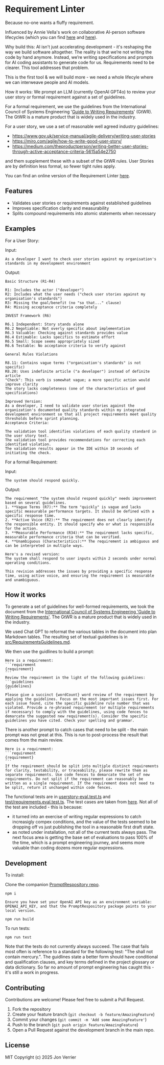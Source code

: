 # Requirement Linter

Because no-one wants a fluffy requirement.

Influenced by Annie Vella's work on collaborative AI-person software lifecycles (which you can find [here](https://annievella.com/posts/the-sdlc-strikes-back/) and [here](https://dl.acm.org/doi/10.1145/3715003)). 

Why build this:
AI isn't just accelerating development - it's reshaping the way we build software altogether. The reality is that we’re not writing the code by hand anymore. Instead, we’re writing specifications and prompts for AI coding assistants to generate code for us. Requirements need to be clearer. This tool addresses that problem. 

This is the first tool & we will build more - we need a whole lifecyle where we can interweave people and AI models.  

How it works:
We prompt an LLM (currently OpenAI GPT4o) to review your user story or formal requirement against a set of guidelines. 

For a formal requirement, we use the guidelines from the International Council of Systems Engineering '[Guide to Writing Requirements](https://www.incose.org/docs/default-source/working-groups/requirements-wg/gtwr/incose_rwg_gtwr_v4_040423_final_drafts.pdf)' (GtWR). The GtWR is a mature product that is widely used in the industry.  

For a user story, we use a set of reasonable well agreed industry guidelines:
- https://www.gov.uk/service-manual/agile-delivery/writing-user-stories
- https://miro.com/agile/how-to-write-good-user-story/
- https://medium.com/theproductperson/writing-better-user-stories-through-active-acceptance-criteria-5615a54e2750

and them supplement these with a subset of the GtWR rules. User Stories are by definition less formal, so fewer tight rules apply. 

You can find an online version of the Requirement Linter [here](https://nice-wave-0746ea503.6.azurestaticapps.net/index). 

## Features

- Validates user stories or requirements against established guidelines
- Improves specification clarity and measurability
- Splits compound requirements into atomic statements when necessary

## Examples

For a User Story: 

Input:
```plaintext
As a developer I want to check user stories against my organisation's standards in my development environment
```

Output:
```plaintext
Basic Structure (R1-R4)

R1: Includes the actor ("developer")
R2: Includes what the user needs ("check user stories against my organisation's standards")
R3: Missing the goal/benefit (no "so that..." clause)
R4: Missing acceptance criteria completely

INVEST Framework (R6)

R6.1 Independent: Story stands alone
R6.2 Negotiable: Not overly specific about implementation
R6.3 Valuable: Checking against standards provides value
R6.4 Estimable: Lacks specifics to estimate effort
R6.5 Small: Scope seems appropriately sized
R6.6 Testable: No acceptance criteria to verify against

General Rules Violations

R8.11: Contains vague terms ("organisation's standards" is not specific)
R8.20: Uses indefinite article ("a developer") instead of definite article
"Check": This verb is somewhat vague; a more specific action would improve clarity
The story lacks completeness (one of the characteristics of good specifications)

Improved Version:
As a developer, I need to validate user stories against the organization's documented quality standards within my integrated development environment so that all project requirements meet quality thresholds before sprint planning.
Acceptance Criteria:

The validation tool identifies violations of each quality standard in the user story text.
The validation tool provides recommendations for correcting each identified violation.
The validation results appear in the IDE within 10 seconds of initiating the check.
```

For a formal Requirement:

Input:
```plaintext
The system should respond quickly.
```

Output:
```plaintext
The requirement "the system should respond quickly" needs improvement based on several guidelines.
1. **Vague Terms (R7):** The term "quickly" is vague and lacks specific measurable performance targets. It should be defined with a specific response time.
2. **Active Voice (R2):** The requirement does not clearly identify the responsible entity. It should specify who or what is responsible for the action.
3. **Measurable Performance (R34):** The requirement lacks specific, measurable performance criteria that can be verified.
4. **Unambiguous (Characteristics):** The requirement is ambiguous and can be interpreted in multiple ways.

Here's a revised version:
The system shall respond to user inputs within 2 seconds under normal operating conditions.

This revision addresses the issues by providing a specific response time, using active voice, and ensuring the requirement is measurable and unambiguous.
```

## How it works

To generate a set of guidelines for well-formed requirements, we took the document from the [International Council of Systems Engineering 'Guide to Writing Requirements'](https://www.incose.org/docs/default-source/working-groups/requirements-wg/gtwr/incose_rwg_gtwr_v4_040423_final_drafts.pdf). The GtWR is a mature product that is widely used in the industry. 

We used Chat GPT to reformat the various tables in the document into plan Markdown tables. The resulting set of textual guidelines is in [src/RequirementsGuidelines.md](src/RequirementsGuidelines.md).

We then use the guidlines to build a prompt: 
````code
Here is a requirement:
```requirement
{requirement}
```
Review the requirement in the light of the following guidelines:
```guidelines 
{guidelines} 
```
Please give a succinct {wordCount} word review of the requirement by applying the guidelines. Focus on the most important issues first. For each issue found, cite the specific guideline rule number that was violated. Provide a re-phrased requirement (or multiple requirements if necessary) to comply with the guidelines, using code fences to demarcate the suggested new requirement(s). Consider the specific guidelines you have cited. Check your spelling and grammar.
````
There is another prompt to catch cases that need to be split - the main prompt was not great at this. This is run to post-process the result that comes from the main review. 

````code
Here is a requirement:
```requirement
{requirement}
```
If the requirement should be split into multiple distinct requirements for clarity, testability, or traceability, please rewrite them as separate requirements. Use code fences to demarcate the set of new requirements. Do not split if the requirement can reasonably be written as a single requirement. If the requirement does not need to be split, return it unchanged within code fences.
```` 

The functional tests are in [userstory-eval.test.ts](test/userstory-eval.test.ts) and [test/requirements.eval.test.ts](test/requirements.eval.test.ts). The test cases are taken from [here](https://www.incose.org/docs/default-source/working-groups/requirements-wg/shared_gtwr/gtwr_characteristics_section_4_050423.pdf?sfvrsn=9a7548c7_2). Not all of the test are included - this is because:
- it turned into an exercise of writing regular expressions to catch increasigly compex conditions, and the value of the tests seemed to be dropping off vs just publishing the tool in a reasonable first draft state. 
- as noted under installation, not all of the current tests always pass. The next focus area is getting the base set of evaluations to pass 100% of the time, which is a prompt engineering journey, and seems more valuable than coding dozens more regular expressions. 


## Development

To install:

Clone the companion [PromptRespository repo](https://github.com/jonverrier/PromptRespository). 

```plaintext
npm i

Ensure you have set your OpenAI API key as an environment variable: OPENAI_API_KEY, and that the PromptRespository package points to your local version.

npm run build
```
To run tests:
```plaintext
npm run test
```
Note that the tests do not currently always succeed. The case that fails most often is reference to a standard for the following test: "The <SOI> shall not contain mercury.". The guidlines state a better form should have conditional and qualification clauses, and key terms defined in the project glossary or data dictionary. So far no amount of prompt engineering has caught this - it's still a work in progress.  


## Contributing

Contributions are welcome! Please feel free to submit a Pull Request.

1. Fork the repository
2. Create your feature branch (`git checkout -b feature/AmazingFeature`)
3. Commit your changes (`git commit -m 'Add some AmazingFeature'`)
4. Push to the branch (`git push origin feature/AmazingFeature`)
5. Open a Pull Request against the development branch in the main repo. 

## License

MIT
Copyright (c) 2025 Jon Verrier
